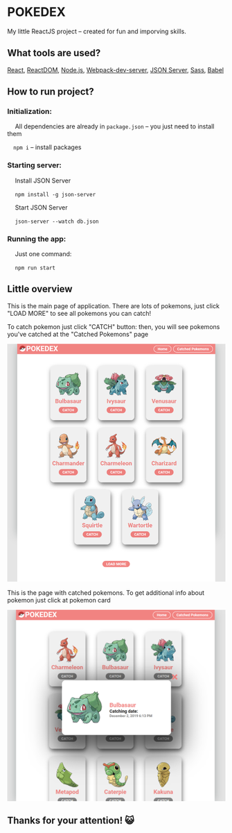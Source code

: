 # POKEDEX
My little ReactJS project – created for fun and imporving skills. 
## What tools are used?
[React](https://github.com/facebook/react/), [ReactDOM](https://github.com/facebook/react/tree/master/packages/react-dom), [Node.js](https://nodejs.org/en/about/), [Webpack-dev-server](https://github.com/webpack/webpack-dev-server), [JSON Server](https://github.com/typicode/json-server), [Sass](https://github.com/sass/sass), [Babel](https://github.com/babel/babel)
## How to run project?
### Initialization:
&emsp; All dependencies are already in `package.json` – you just need to install them

&emsp;`npm i` – install packages
### Starting server:
&emsp; Install JSON Server

&emsp; `npm install -g json-server`

&emsp; Start JSON Server

&emsp; `json-server --watch db.json`

### Running the app:
&emsp; Just one command:

&emsp; `npm run start`

## Little overview
This is the main page of application. There are lots of pokemons, just click "LOAD MORE" to see all pokemons you can catch!

To catch pokemon just click "CATCH" button: then, you will see pokemons you've catched at the "Catched Pokemons" page

![](https://github.com/microdavewave/pokedex/blob/master/project_overview/1.png)


This is the page with catched pokemons. To get additional info about pokemon just click at pokemon card 

![](https://github.com/microdavewave/pokedex/blob/master/project_overview/2.png)

## Thanks for your attention!  :smiley_cat:
